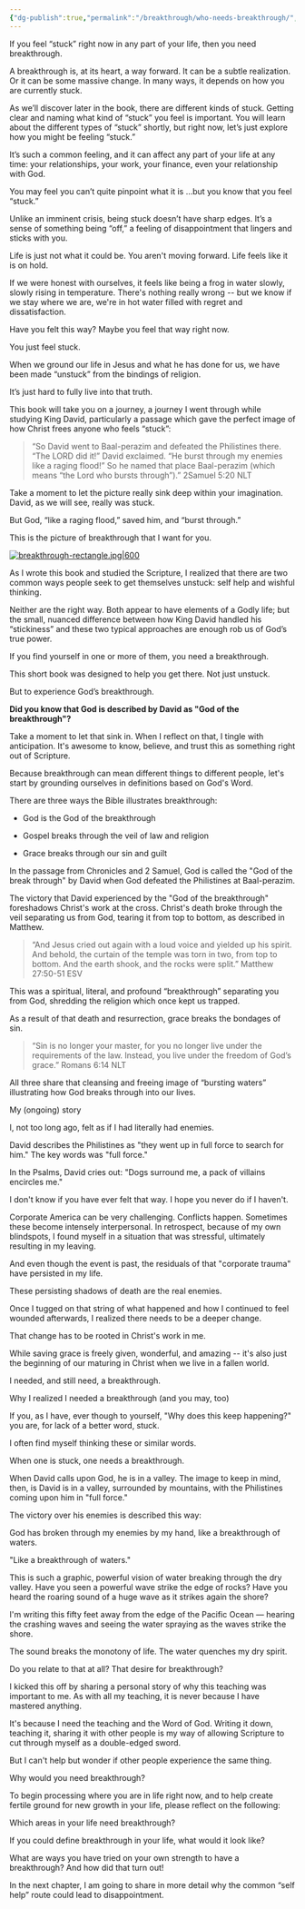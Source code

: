 ```yaml
---
{"dg-publish":true,"permalink":"/breakthrough/who-needs-breakthrough/","created":"","updated":""}
---
```


If you feel “stuck” right now in any part of your life, then you need breakthrough.

A breakthrough is, at its heart, a way forward. It can be a subtle realization. Or it can be some massive change. In many ways, it depends on how you are currently stuck.

As we’ll discover later in the book, there are different kinds of stuck. Getting clear and naming what kind of “stuck” you feel is important. You will learn about the different types of “stuck” shortly, but right now, let’s just explore how you might be feeling “stuck.”

It’s such a common feeling, and it can affect any part of your life at any time: your relationships, your work, your finance, even your relationship with God.

You may feel you can’t quite pinpoint what it is …but you know that you feel “stuck.”

Unlike an imminent crisis, being stuck doesn’t have sharp edges. It’s a sense of something being “off,” a feeling of disappointment that lingers and sticks with you.

Life is just not what it could be. You aren't moving forward. Life feels like it is on hold.

If we were honest with ourselves, it feels like being a frog in water slowly, slowly rising in temperature. There's nothing really wrong -- but we know if we stay where we are, we're in hot water filled with regret and dissatisfaction.

Have you felt this way? Maybe you feel that way right now.

You just feel stuck.

When we ground our life in Jesus and what he has done for us, we have been made “unstuck” from the bindings of religion.

It’s just hard to fully live into that truth.

This book will take you on a journey, a journey I went through while studying King David, particularly a passage which gave the perfect image of how Christ frees anyone who feels “stuck”:

> “So David went to Baal-perazim and defeated the Philistines there. “The LORD did it!” David exclaimed. “He burst through my enemies like a raging flood!” So he named that place Baal-perazim (which means “the Lord who bursts through”).” 2Samuel 5:20 NLT

Take a moment to let the picture really sink deep within your imagination. David, as we will see, really was stuck.

But God, “like a raging flood,” saved him, and “burst through.”

This is the picture of breakthrough that I want for you.


<div class="transclusion internal-embed is-loaded"><div class="markdown-embed">



[![breakthrough-rectangle.jpg|600](/img/user/Breakthrough/attachments/breakthrough-rectangle.jpg)](http://pix.acts2.xyz/buy-breakthrough)


</div></div>



As I wrote this book and studied the Scripture, I realized that there are two common ways people seek to get themselves unstuck: self help and wishful thinking.

Neither are the right way. Both appear to have elements of a Godly life; but the small, nuanced difference between how King David handled his “stickiness” and these two typical approaches are enough rob us of God’s true power.

If you find yourself in one or more of them, you need a breakthrough.

This short book was designed to help you get there. Not just unstuck.

But to experience God’s breakthrough.

**Did you know that God is described by David as "God of the breakthrough"?**

<!--- convertful --->
<div class="convertful-210149"></div>



<div class="transclusion internal-embed is-loaded"><div class="markdown-embed">



<!--- convertful --->
<div class="convertful-210149"></div>



</div></div>


Take a moment to let that sink in. When I reflect on that, I tingle with anticipation. It's awesome to know, believe, and trust this as something right out of Scripture.

Because breakthrough can mean different things to different people, let's start by grounding ourselves in definitions based on God's Word.

There are three ways the Bible illustrates breakthrough:

- God is the God of the breakthrough
    
- Gospel breaks through the veil of law and religion
    
- Grace breaks through our sin and guilt
    

In the passage from Chronicles and 2 Samuel, God is called the "God of the break through" by David when God defeated the Philistines at Baal-perazim.

The victory that David experienced by the "God of the breakthrough" foreshadows Christ's work at the cross. Christ's death broke through the veil separating us from God, tearing it from top to bottom, as described in Matthew.

> “And Jesus cried out again with a loud voice and yielded up his spirit. And behold, the curtain of the temple was torn in two, from top to bottom. And the earth shook, and the rocks were split.” Matthew 27:50-51 ESV

This was a spiritual, literal, and profound “breakthrough” separating you from God, shredding the religion which once kept us trapped.

As a result of that death and resurrection, grace breaks the bondages of sin.

> “Sin is no longer your master, for you no longer live under the requirements of the law. Instead, you live under the freedom of God’s grace.” Romans 6:14 NLT

All three share that cleansing and freeing image of “bursting waters” illustrating how God breaks through into our lives.

My (ongoing) story

I, not too long ago, felt as if I had literally had enemies.

David describes the Philistines as "they went up in full force to search for him." The key words was "full force."

In the Psalms, David cries out: "Dogs surround me, a pack of villains encircles me."

I don't know if you have ever felt that way. I hope you never do if I haven't.

Corporate America can be very challenging. Conflicts happen. Sometimes these become intensely interpersonal. In retrospect, because of my own blindspots, I found myself in a situation that was stressful, ultimately resulting in my leaving.

And even though the event is past, the residuals of that "corporate trauma" have persisted in my life.

These persisting shadows of death are the real enemies.

Once I tugged on that string of what happened and how I continued to feel wounded afterwards, I realized there needs to be a deeper change.

That change has to be rooted in Christ's work in me.

While saving grace is freely given, wonderful, and amazing -- it's also just the beginning of our maturing in Christ when we live in a fallen world.

I needed, and still need, a breakthrough.

Why I realized I needed a breakthrough (and you may, too)

If you, as I have, ever though to yourself, "Why does this keep happening?" you are, for lack of a better word, stuck.

I often find myself thinking these or similar words.

When one is stuck, one needs a breakthrough.

When David calls upon God, he is in a valley. The image to keep in mind, then, is David is in a valley, surrounded by mountains, with the Philistines coming upon him in "full force."

The victory over his enemies is described this way:

God has broken through my enemies by my hand, like a breakthrough of waters.

"Like a breakthrough of waters."

This is such a graphic, powerful vision of water breaking through the dry valley. Have you seen a powerful wave strike the edge of rocks? Have you heard the roaring sound of a huge wave as it strikes again the shore?

I'm writing this fifty feet away from the edge of the Pacific Ocean — hearing the crashing waves and seeing the water spraying as the waves strike the shore.

The sound breaks the monotony of life. The water quenches my dry spirit.

Do you relate to that at all? That desire for breakthrough?

I kicked this off by sharing a personal story of why this teaching was important to me. As with all my teaching, it is never because I have mastered anything.

It's because I need the teaching and the Word of God. Writing it down, teaching it, sharing it with other people is my way of allowing Scripture to cut through myself as a double-edged sword.

But I can't help but wonder if other people experience the same thing.

Why would you need breakthrough?

To begin processing where you are in life right now, and to help create fertile ground for new growth in your life, please reflect on the following:

Which areas in your life need breakthrough?

If you could define breakthrough in your life, what would it look like?

What are ways you have tried on your own strength to have a breakthrough? And how did that turn out!

In the next chapter, I am going to share in more detail why the common “self help” route could lead to disappointment.